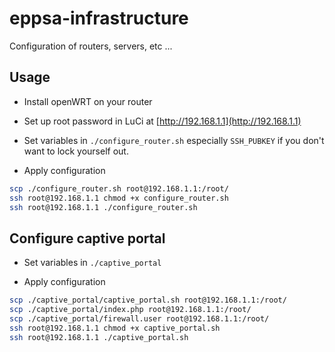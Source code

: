 # eppsa-infrastructure
Configuration of routers, servers, etc ...

## Usage
- Install openWRT on your router

- Set up root password in LuCi at [http://192.168.1.1](http://192.168.1.1)

- Set variables in ```./configure_router.sh``` especially ```SSH_PUBKEY``` if you don't want to lock yourself out.

- Apply configuration

```bash
scp ./configure_router.sh root@192.168.1.1:/root/
ssh root@192.168.1.1 chmod +x configure_router.sh
ssh root@192.168.1.1 ./configure_router.sh
```
## Configure captive portal
- Set variables in ```./captive_portal```

- Apply configuration

```bash
scp ./captive_portal/captive_portal.sh root@192.168.1.1:/root/
scp ./captive_portal/index.php root@192.168.1.1:/root/
scp ./captive_portal/firewall.user root@192.168.1.1:/root/
ssh root@192.168.1.1 chmod +x captive_portal.sh
ssh root@192.168.1.1 ./captive_portal.sh
```
